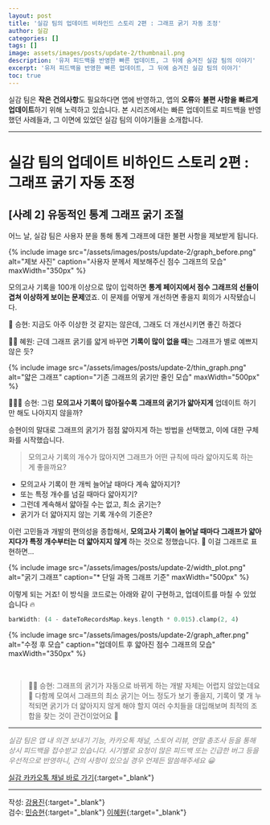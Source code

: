 ```yaml
---
layout: post
title: '실감 팀의 업데이트 비하인드 스토리 2편 : 그래프 굵기 자동 조정'
author: 실감
categories: []
tags: []
image: assets/images/posts/update-2/thumbnail.png
description: '유저 피드백을 반영한 빠른 업데이트, 그 뒤에 숨겨진 실감 팀의 이야기'
excerpt: '유저 피드백을 반영한 빠른 업데이트, 그 뒤에 숨겨진 실감 팀의 이야기'
toc: true
---
```


실감 팀은 **작은 건의사항**도 필요하다면 앱에 반영하고, 앱의 **오류**와 **불편 사항을** **빠르게 업데이트**하기 위해 노력하고 있습니다. 본 시리즈에서는 빠른 업데이트로 피드백을 반영했던 사례들과, 그 이면에 있었던 실감 팀의 이야기들을 소개합니다.

---

# 실감 팀의 업데이트 비하인드 스토리 2편 : 그래프 굵기 자동 조정

## [사례 2] 유동적인 통계 그래프 굵기 조절

어느 날, 실감 팀은 사용자 분을 통해 통계 그래프에 대한 불편 사항을 제보받게 됩니다.

{% include image src="/assets/images/posts/update-2/graph_before.png" alt="제보 사진" caption="사용자 분께서 제보해주신 점수 그래프의 모습" maxWidth="350px" %}

모의고사 기록을 100개 이상으로 많이 입력하면 **통계 페이지에서 점수 그래프의 선들이 겹쳐 이상하게 보이는 문제**였죠. 이 문제를 어떻게 개선하면 좋을지 회의가 시작됐습니다.

🤔 승현: 지금도 아주 이상한 것 같지는 않은데, 그래도 더 개선시키면 좋긴 하겠다

🙎‍♀️ 혜원: 근데 그래프 굵기를 얇게 바꾸면 **기록이 많이 없을 때**는 그래프가 별로 예쁘지 않은 듯?

{% include image src="/assets/images/posts/update-2/thin_graph.png" alt="얇은 그래프" caption="기존 그래프의 굵기만 줄인 모습" maxWidth="500px" %}

🙍🏻‍♂️ 승현: 그럼 **모의고사 기록이 많아질수록 그래프의 굵기가 얇아지게** 업데이트 하기만 해도 나아지지 않을까?

승현이의 말대로 그래프의 굵기가 점점 얇아지게 하는 방법을 선택했고, 이에 대한 구체화를 시작했습니다.

> 모의고사 기록의 개수가 많아지면 그래프가 어떤 규칙에 따라 얇아지도록 하는 게 좋을까요?

- 모의고사 기록이 한 개씩 늘어날 때마다 계속 얇아지기?
- 또는 특정 개수를 넘길 때마다 얇아지기?
- 그런데 계속해서 얇아질 수는 없고, 최소 굵기는?
- 굵기가 더 얇아지지 않는 기록 개수의 기준은?

이런 고민들과 개발의 편의성을 종합해서, **모의고사 기록이 늘어날 때마다 그래프가 얇아지다가 특정 개수부터는 더 얇아지지 않게** 하는 것으로 정했습니다. 🧐 이걸 그래프로 표현하면…

{% include image src="/assets/images/posts/update-2/width_plot.png" alt="굵기 그래프" caption="* 단일 과목 그래프 기준" maxWidth="500px" %}

이렇게 되는 거죠! 이 방식을 코드로는 아래와 같이 구현하고, 업데이트를 마칠 수 있었습니다 🔥

```dart
barWidth: (4 - dateToRecordsMap.keys.length * 0.015).clamp(2, 4)
```

{% include image src="/assets/images/posts/update-2/graph_after.png" alt="수정 후 모습" caption="업데이트 후 얇아진 점수 그래프의 모습" maxWidth="350px" %}

<br/>

> 🧑‍💻 승현: 그래프의 굵기가 자동으로 바뀌게 하는 개발 자체는 어렵지 않았는데요 🤔 다함께 모여서 그래프의 최소 굵기는 어느 정도가 보기 좋을지, 기록이 몇 개 누적되면 굵기가 더 얇아지지 않게 해야 할지 여러 수치들을 대입해보며 최적의 조합을 찾는 것이 관건이었어요 🥲

---

<span style="color:gray">_실감 팀은 앱 내 의견 보내기 기능, 카카오톡 채널, 스토어 리뷰, 연말 총조사 등을 통해 상시 피드백을 접수받고 있습니다. 시기별로 요청이 많은 피드백 또는 긴급한 버그 등을 우선적으로 반영하니, 건의 사항이 있으실 경우 언제든 말씀해주세요 😀_</span>

[실감 카카오톡 채널 바로 가기](http://silgam.app/support/){:target="\_blank"}

---

작성: [강용진](https://www.instagram.com/self_educator){:target="\_blank"}  
검수: [민승현](https://www.linkedin.com/in/seunghyunmin/){:target="\_blank"} [이혜원](https://www.instagram.com/hyermione_hyeranger/){:target="\_blank"}
